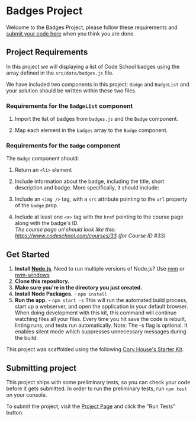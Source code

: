 # Badges Project

Welcome to the Badges Project, please follow these requirements and [submit your code here](http://codeschool.com) when you think you are done.

## Project Requirements

In this project we will displaying a list of Code School badges using the array defined in the `src/data/badges.js` file.

We have included two components in this project: `Badge` and `BadgeList` and your solution should be written within these two files.

### Requirements for the `BadgeList` component

1. Import the list of badges from `badges.js` and the `Badge` component.

2. Map each element in the `badges` array to the `Badge` component.

### Requirements for the `Badge` component

The `Badge` component should:

1. Return an `<li>` element

2. Include information about the badge, including the title, short description and badge. More specifically, it should include:

  1. Include an `<img />` tag, with a `src` attribute pointing to the `url` property of the `badge` prop.

  2. Include at least one `<a>` tag with the `href` pointing to the course page along with the badge's ID.<br />
  _The course page url should look like this: https://www.codeschool.com/courses/33 (for Course ID #33)_

## Get Started
1. **Install [Node.js](https://nodejs.org)**. Need to run multiple versions of Node.js? Use [nvm](https://github.com/creationix/nvm) or [nvm-windows](https://github.com/coreybutler/nvm-windows)
2. **Clone this repository.**
3. **Make sure you're in the directory you just created.**
4. **Install Node Packages.** - `npm install`
5. **Run the app.** - `npm start -s`
This will run the automated build process, start up a webserver, and open the application in your default browser. When doing development with this kit, this command will continue watching files all your files. Every time you hit save the code is rebuilt, linting runs, and tests run automatically. Note: The -s flag is optional. It enables silent mode which suppresses unnecessary messages during the build.

This project was scaffolded using the following [Cory House's Starter Kit](https://github.com/coryhouse/pluralsight-redux-starter.git).

## Submitting project

This project ships with some preliminary tests, so you can check your code before it gets submitted. In order to run the preliminary tests, run `npm test` on your console.

To submit the project, visit the [Project Page](#) and click the "Run Tests" button.
